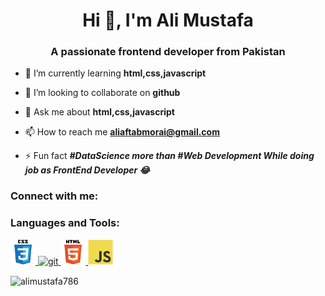 <h1 align="center">Hi 👋, I'm Ali Mustafa</h1>
<h3 align="center">A passionate frontend developer from Pakistan</h3>

- 🌱 I’m currently learning **html,css,javascript**

- 👯 I’m looking to collaborate on **github**

- 💬 Ask me about **html,css,javascript**

- 📫 How to reach me **aliaftabmorai@gmail.com**

- ⚡ Fun fact ***#DataScience more than #Web Development While doing job as FrontEnd Developer 😂***

<h3 align="left">Connect with me:</h3>
<p align="left">
</p>

<h3 align="left">Languages and Tools:</h3>
<p align="left"> <a href="https://www.w3schools.com/css/" target="_blank" rel="noreferrer"> <img src="https://raw.githubusercontent.com/devicons/devicon/master/icons/css3/css3-original-wordmark.svg" alt="css3" width="40" height="40"/> </a> <a href="https://git-scm.com/" target="_blank" rel="noreferrer"> <img src="https://www.vectorlogo.zone/logos/git-scm/git-scm-icon.svg" alt="git" width="40" height="40"/> </a> <a href="https://www.w3.org/html/" target="_blank" rel="noreferrer"> <img src="https://raw.githubusercontent.com/devicons/devicon/master/icons/html5/html5-original-wordmark.svg" alt="html5" width="40" height="40"/> </a> <a href="https://developer.mozilla.org/en-US/docs/Web/JavaScript" target="_blank" rel="noreferrer"> <img src="https://raw.githubusercontent.com/devicons/devicon/master/icons/javascript/javascript-original.svg" alt="javascript" width="40" height="40"/> </a> </p>

<p><img align="center" src="https://github-readme-stats.vercel.app/api/top-langs?username=alimustafa786&show_icons=true&locale=en&layout=compact" alt="alimustafa786" /></p>
